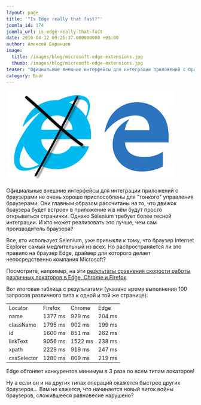 ```yaml
---
layout: page
title: '"Is Edge really that fast?"'
joomla_id: 174
joomla_url: is-edge-really-that-fast
date: 2016-04-12 09:25:37.000000000 +03:00
author: Алексей Баранцев
image:
  title: /images/blog/microsoft-edge-extensions.jpg
  thumb: /images/blog/microsoft-edge-extensions.jpg
teaser: "Официальные внешние интерфейсы для интеграции приложений с браузерами не очень хорошо приспособлены для \"тонкого\" управления браузерами. Они главным образом рассчитаны на то, что движок браузера будет встроен в приложение и в нём будут просто открываться странички. Однако Selenium требует более тесной интеграции. И кто может реализовать это лучше, чем сам производитель браузера? Все, кто использует Selenium, уже привыкли к тому, что браузер Internet Explorer самый медлительный из всех. Но распространяется ли это правило на браузер Edge, драйвер для которого делает <span>непосредственно </span>компания Microsoft?"
category: Блог
---
```

<p> <img src="images/blog/microsoft-edge-extensions.jpg" border="0" alt="" /></p>
<p>Официальные внешние интерфейсы для интеграции приложений с браузерами не очень хорошо приспособлены для "тонкого" управления браузерами. Они главным образом рассчитаны на то, что движок браузера будет встроен в приложение и в нём будут просто открываться странички. Однако Selenium требует более тесной интеграции. И кто может реализовать это лучше, чем сам производитель браузера?</p>
<p>Все, кто использует Selenium, уже привыкли к тому, что браузер Internet Explorer самый медлительный из всех. Но распространяется ли это правило на браузер Edge, драйвер для которого делает <span>непосредственно </span>компания Microsoft?</p>
<p>Посмотрите, например, на эти <a href="http://jperala.fi/2016/04/11/webdriver-locator-performance/">результаты сравнения скорости работы различных локаторов в Edge, Chrome и Firefox</a>.</p>
<p>Вот итоговая таблица с результатами (указано время выполнения 100 запросов различного типа к одной и той же странице):</p>
<table class="table table-hover">
<tbody>
<tr>
<td><span>Locator</span></td>
<td><span>Firefox</span></td>
<td><span>Chrome</span></td>
<td><span>Edge</span></td>
</tr>
<tr>
<td><span>name</span></td>
<td>1377 ms</td>
<td>929 ms</td>
<td>204 ms</td>
</tr>
<tr>
<td><span>className</span></td>
<td>1795 ms</td>
<td>902 ms</td>
<td>199 ms</td>
</tr>
<tr>
<td><span>id</span></td>
<td>1600 ms</td>
<td>851 ms</td>
<td><span>262 ms</span></td>
</tr>
<tr>
<td><span>linkText</span></td>
<td><span>9056 ms</span></td>
<td><span>1522 ms</span></td>
<td>238 ms</td>
</tr>
<tr>
<td><span>xpath</span></td>
<td>2229 ms</td>
<td>919 ms</td>
<td>247 ms</td>
</tr>
<tr>
<td><span>cssSelector</span></td>
<td>1280 ms</td>
<td>809 ms</td>
<td>219 ms</td>
</tr>
</tbody>
</table>
<p>Edge обгоняет конкурентов минимум в 3 раза по всем типам локаторов!</p>
<p>Ну а если он и на других типах операций окажется быстрее других браузеров... Вам не кажется, что начинается новый виток войны браузеров, сложившееся равновесие нарушено?</p>
